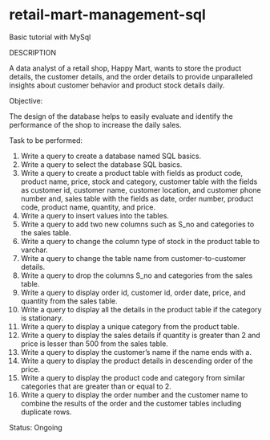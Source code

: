 # retail-mart-management-sql
Basic tutorial with MySql

DESCRIPTION

A data analyst of a retail shop, Happy Mart, wants to store the product details, the customer details, and the order details to provide unparalleled insights about customer behavior and product stock details daily.

Objective:

The design of the database helps to easily evaluate and identify the performance of the shop to increase the daily sales.

Task to be performed:

1. Write a query to create a database named SQL basics.
2. Write a query to select the database SQL basics.
3. Write a query to create a product table with fields as product code, product name, price, stock and category, customer table with the fields as customer id, customer name, customer location, and customer phone number and, sales table with the fields as date, order number, product code, product name, quantity, and price.
4. Write a query to insert values into the tables.
5. Write a query to add two new columns such as S_no and categories to the sales table.
7. Write a query to change the column type of stock in the product table to varchar.
8. Write a query to change the table name from customer-to-customer details.
9. Write a query to drop the columns S_no and categories from the sales table.
10. Write a query to display order id, customer id, order date, price, and quantity from the sales table.
11. Write a query to display all the details in the product table if the category is stationary.
12. Write a query to display a unique category from the product table.
13. Write a query to display the sales details if quantity is greater than 2 and price is lesser than 500 from the sales table.
14. Write a query to display the customer’s name if the name ends with a.
15. Write a query to display the product details in descending order of the price.
16. Write a query to display the product code and category from similar categories that are greater than or equal to 2.
17. Write a query to display the order number and the customer name to combine the results of the order and the customer tables including duplicate rows.

Status: Ongoing
